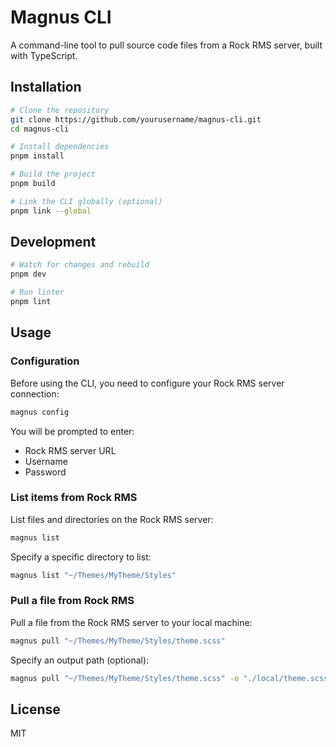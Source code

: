 # Magnus CLI

A command-line tool to pull source code files from a Rock RMS server, built with TypeScript.

## Installation

```bash
# Clone the repository
git clone https://github.com/yourusername/magnus-cli.git
cd magnus-cli

# Install dependencies
pnpm install

# Build the project
pnpm build

# Link the CLI globally (optional)
pnpm link --global
```

## Development

```bash
# Watch for changes and rebuild
pnpm dev

# Run linter
pnpm lint
```

## Usage

### Configuration

Before using the CLI, you need to configure your Rock RMS server connection:

```bash
magnus config
```

You will be prompted to enter:

- Rock RMS server URL
- Username
- Password

### List items from Rock RMS

List files and directories on the Rock RMS server:

```bash
magnus list
```

Specify a specific directory to list:

```bash
magnus list "~/Themes/MyTheme/Styles"
```

### Pull a file from Rock RMS

Pull a file from the Rock RMS server to your local machine:

```bash
magnus pull "~/Themes/MyTheme/Styles/theme.scss"
```

Specify an output path (optional):

```bash
magnus pull "~/Themes/MyTheme/Styles/theme.scss" -o "./local/theme.scss"
```

## License

MIT

